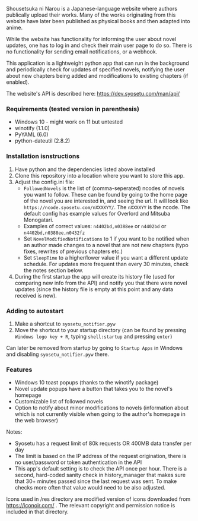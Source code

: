 Shousetsuka ni Narou is a Japanese-language website where authors publically upload their works. Many of the works originating from this website have later been published as physical books and then adapted into anime.

While the website has functionality for informing the user about novel updates, one has to log in and check their main user page to do so. There is no functionality for sending email notifications, or a webhook.

This application is a lightweight python app that can run in the background and periodically check for updates of specified novels, notifying the user about new chapters being added and modifications to existing chapters (if enabled).

The website's API is described here: https://dev.syosetu.com/man/api/

### Requirements (tested version in parenthesis)

* Windows 10 - might work on 11 but untested
* winotify (1.1.0)
* PyYAML (6.0)
* python-dateutil (2.8.2)


### Installation isnstructions

1. Have python and the dependencies listed above installed
2. Clone this repository into a location where you want to store this app.
3. Adjust the config.ini file:
   * `FollowedNovels` is the list of (comma-seperated) ncodes of novels you want to follow. These can be found by going to the home page of the novel you are interested in, and seeing the url. It will look like `https://ncode.syosetu.com/nXXXXYY/`. The `nXXXXYY` is the ncode. The default config has example values for Overlord and Mitsuba Monogatari.
   * Examples of correct values: `n4402bd,n0388ee` or `n4402bd` or `n4402bd,n0388ee,n0432fz`
   * Set `NovelModifiedNotifications` to 1 if you want to be notified when an author made changes to a novel that are not new chapters (typo fixes, rewrites of previous chapters etc.)
   * Set `SleepTime` to a higher/lower value if you want a different update schedule. For updates more frequent than every 30 minutes, check the notes section below.
4. During the first startup the app will create its history file (used for comparing new info from the API) and notify you that there were novel updates (since the history file is empty at this point and any data received is new).

### Adding to autostart
1. Make a shortcut to `syosetu_notifier.pyw`
2. Move the shortcut to your startup directory (can be found by pressing `Windows logo key + R`, typing `shell:startup` and pressing `enter`)

Can later be removed from startup by going to `Startup Apps` in Windows and disabling `syosetu_notifier.pyw` there.

### Features
* Windows 10 toast popups (thanks to the winotify package)
* Novel update popups have a button that takes you to the novel's homepage
* Customizable list of followed novels
* Option to notify about minor modifications to novels (information about which is not currently visible when going to the author's homepage in the web browser)


Notes:

- Syosetu has a request limit of 80k requests OR 400MB data transfer per day
- The limit is based on the IP address of the request origination, there is no user/password or token authentication in the API
- This app's default setting is to check the API once per hour. There is a second, hard-coded sanity check in history_manager that makes sure that 30+ minutes passed since the last request was sent. To make checks more often that value would need to be also adjusted.

Icons used in /res directory are modified version of icons downloaded from https://iconoir.com/ . The relevant copyright and permission notice is included in that directory.
